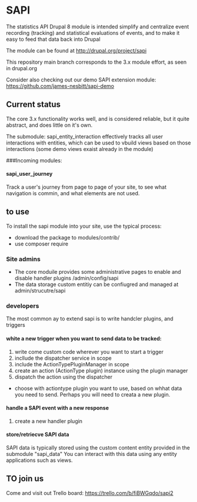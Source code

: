 # SAPI

The statistics API Drupal 8 module is intended simplify and centralize event recording (tracking) and statistical evaluations of events, and to make it easy to feed that data back into Drupal 

The module can be found at http://drupal.org/project/sapi

This repository main branch corresponds to the 3.x module effort, as seen in drupal.org 

Consider also checking out our demo SAPI extension module: https://github.com/james-nesbitt/sapi-demo

## Current status

The core 3.x functionality works well, and is considered reliable, but it quite abstract, and does little on it's own.

The submodule: sapi_entity_interaction effectively tracks all user interactions with entities, which can be used to vbuild views based on those interactions (some demo views exaist already in the module)

###Incoming modules:

#### sapi_user_journey

Track a user's journey from page to page of your site, to see what navigation is commin, and what elements are not used.

## to use

To install the sapi module into your site, use the typical process:

- download the package to modules/contrib/
- use composer require

### Site admins

- The core moduile provides some administrative pages to enable and disable handler plugins /admin/config/sapi
- The data storage custom entitiy can be confiugred and managed at admin/strucutre/sapi

### developers

The most common ay to extend sapi is to write handcler plugins, and triggers

#### white a new trigger when you want to send data to be tracked:

1. write come custom code wherever you want to start a trigger
2. incllude the dispatcher service in scope
3. include the ActionTypePluginManager in scope
3. create an  action (ActionType plugin) instance using the plugin manager
4. dispatch the action using the dispatcher

* choose with actiontype plugin you want to use, based on whhat data you need to send.  Perhaps you will need to creata a new plugin.

#### handle a SAPI event with a new response

1. create a new handler plugin

#### store/retriecve SAPI data

SAPI data is typically stored using the custom content entity provided in the submodule "sapi_data"  You can interact with this data using any entity applications such as views.

## TO join us

Come and visit out Trello board: https://trello.com/b/fiBWGqdo/sapi2
